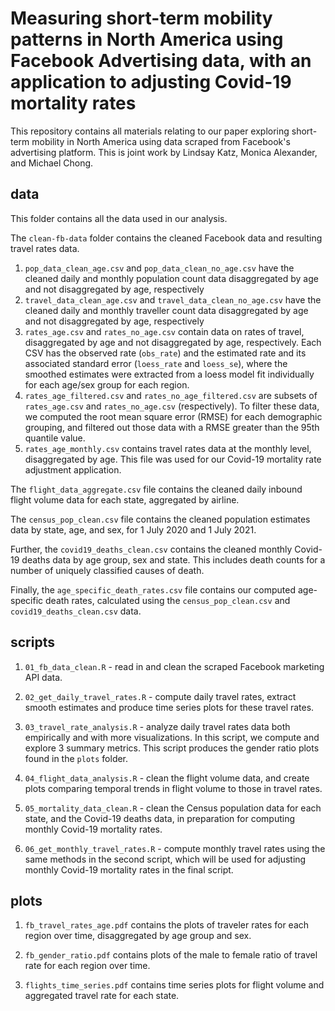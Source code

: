 # Measuring short-term mobility patterns in North America using Facebook Advertising data, with an application to adjusting Covid-19 mortality rates

This repository contains all materials relating to our paper exploring short-term mobility in North America using data scraped from Facebook's advertising platform. This is joint work by Lindsay Katz, Monica Alexander, and Michael Chong.

## data

This folder contains all the data used in our analysis.

The `clean-fb-data` folder contains the cleaned Facebook data and resulting travel rates data.

1.  `pop_data_clean_age.csv` and `pop_data_clean_no_age.csv` have the cleaned daily and monthly population count data disaggregated by age and not disaggregated by age, respectively
2.  `travel_data_clean_age.csv` and `travel_data_clean_no_age.csv` have the cleaned daily and monthly traveller count data disaggregated by age and not disaggregated by age, respectively
3.  `rates_age.csv` and `rates_no_age.csv` contain data on rates of travel, disaggregated by age and not disaggregated by age, respectively. Each CSV has the observed rate (`obs_rate`) and the estimated rate and its associated standard error (`loess_rate` and `loess_se`), where the smoothed estimates were extracted from a loess model fit individually for each age/sex group for each region.
4.  `rates_age_filtered.csv` and `rates_no_age_filtered.csv` are subsets of `rates_age.csv` and `rates_no_age.csv` (respectively). To filter these data, we computed the root mean square error (RMSE) for each demographic grouping, and filtered out those data with a RMSE greater than the 95th quantile value.
5.  `rates_age_monthly.csv` contains travel rates data at the monthly level, disaggregated by age. This file was used for our Covid-19 mortality rate adjustment application.

The `flight_data_aggregate.csv` file contains the cleaned daily inbound flight volume data for each state, aggregated by airline.

The `census_pop_clean.csv` file contains the cleaned population estimates data by state, age, and sex, for 1 July 2020 and 1 July 2021.

Further, the `covid19_deaths_clean.csv` contains the cleaned monthly Covid-19 deaths data by age group, sex and state. This includes death counts for a number of uniquely classified causes of death.

Finally, the `age_specific_death_rates.csv` file contains our computed age-specific death rates, calculated using the `census_pop_clean.csv` and `covid19_deaths_clean.csv` data.

## scripts

1.  `01_fb_data_clean.R` - read in and clean the scraped Facebook marketing API data.

2.  `02_get_daily_travel_rates.R` - compute daily travel rates, extract smooth estimates and produce time series plots for these travel rates.

3.  `03_travel_rate_analysis.R` - analyze daily travel rates data both empirically and with more visualizations. In this script, we compute and explore 3 summary metrics. This script produces the gender ratio plots found in the `plots` folder.

4.  `04_flight_data_analysis.R` - clean the flight volume data, and create plots comparing temporal trends in flight volume to those in travel rates.

5.  `05_mortality_data_clean.R` - clean the Census population data for each state, and the Covid-19 deaths data, in preparation for computing monthly Covid-19 mortality rates.

6.  `06_get_monthly_travel_rates.R` - compute monthly travel rates using the same methods in the second script, which will be used for adjusting monthly Covid-19 mortality rates in the final script.

## plots

1.  `fb_travel_rates_age.pdf` contains the plots of traveler rates for each region over time, disaggregated by age group and sex.

2.  `fb_gender_ratio.pdf` contains plots of the male to female ratio of travel rate for each region over time.

3.  `flights_time_series.pdf` contains time series plots for flight volume and aggregated travel rate for each state.
